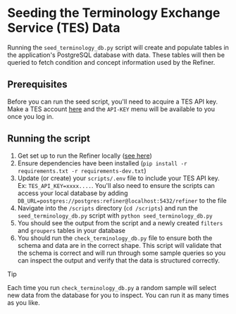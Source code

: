 # Seeding the Terminology Exchange Service (TES) Data

Running the `seed_terminology_db.py` script will create and populate tables in the application's PostgreSQL database with data. These tables will then be queried to fetch condition and concept information used by the Refiner.

## Prerequisites

Before you can run the seed script, you'll need to acquire a TES API key. Make a TES account [here](https://tes.tools.aimsplatform.org/) and the `API-KEY` menu will be available to you once you log in.

## Running the script

1. Get set up to run the Refiner locally ([see here](../README.md#running-from-python-source-code))
2. Ensure dependencies have been installed (`pip install -r requirements.txt -r requirements-dev.txt`)
3. Update (or create) your `scripts/.env` file to include your TES API key. Ex: `TES_API_KEY=xxxx....`. You'll also need to ensure the scripts can access your local database by adding `DB_URL=postgres://postgres:refiner@localhost:5432/refiner` to the file
4. Navigate into the `/scripts` directory (`cd /scripts`) and run the `seed_terminology_db.py` script with `python seed_terminology_db.py`
5. You should see the output from the script and a newly created `filters` and `groupers` tables in your database
6. You should run the `check_terminology_db.py` file to ensure both the schema and data are in the correct shape. This script will validate that the schema is correct and will run through some sample queries so you can inspect the output and verify that the data is structured correctly.

> [!TIP]
> Each time you run `check_terminology_db.py` a random sample will select new data from the database for you to inspect. You can run it as many times as you like.
